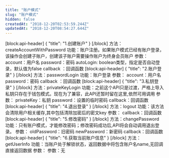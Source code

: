 ```yaml
---
title: "账户模式"
slug: "账户模式"
hidden: false
createdAt: "2018-12-20T02:53:59.244Z"
updatedAt: "2018-12-20T08:54:27.644Z"
---
```

[block:api-header]
{
  "title": "1.创建账户"
}
[/block]
方法：createAccountWithPassword
功能：账户注册。如果账户模式已经有账户登录，该操作会创建子账户，创建该子账户需要操作账户为终身会员账户
参数：
account：用户名
password：密码
autoLogin:  boolean类型，指定是否自动登录，默认值为false
callback ：回调函数
[block:api-header]
{
  "title": "2.账户登录"
}
[/block]
方法：passwordLogin
功能：账户登录
参数：
account：用户名
password：密码
callback ：回调函数
[block:api-header]
{
  "title": "3.私钥登录"
}
[/block]
方法：privateKeyLogin
功能：之前这个API只是过渡，严格上导入私钥只存在于钱包模式。现在为了兼容，此API还暂时留在这里,依然可用调用 
参数：
privateKey：私钥 
password：设置的临时密码
callback：回调函数
[block:api-header]
{
  "title": "4.退出登录"
}
[/block]
方法：logout
功能：该方法会清除用户相关缓存,其中包括清除加密后的密文key
参数：
callback：回调函数
[block:api-header]
{
  "title": "5.修改密码"
}
[/block]
方法：changePassword
功能：只有账户模式，才能修改密码；修改密码成功后,API将会自动调用退出登录。
参数：
oldPassword：旧密码
newPassword：新密码
callback：回调函数
[block:api-header]
{
  "title": "6.获取当前账户信息"
}
[/block]
方法：getUserInfo
功能：当账户处于解锁状态，返回数据中将包含账户名name,无回调直接返回数据
参数：
参数：无